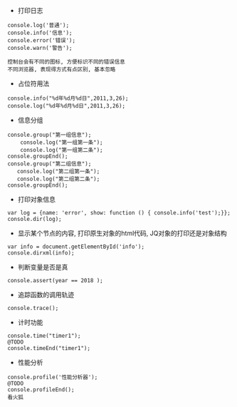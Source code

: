 * 打印日志

```
console.log('普通');
console.info('信息');
console.error('错误');
console.warn('警告');

控制台会有不同的图标, 方便标识不同的错误信息
不同浏览器, 表现得方式有点区别, 基本忽略
```

* 占位符用法
```
console.info("%d年%d月%d日",2011,3,26);
console.log("%d年%d月%d日",2011,3,26);
```

* 信息分组

```
console.group("第一组信息");
    console.log("第一组第一条");
    console.log("第一组第二条");
console.groupEnd();
console.group("第二组信息");
   console.log("第二组第一条");
   console.log("第二组第二条");
console.groupEnd();
```

* 打印对象信息
```
var log = {name: 'error', show: function () { console.info('test');}};
console.dir(log);
```

* 显示某个节点的内容, 打印原生对象的html代码, JQ对象的打印还是对象结构
```
var info = document.getElementById('info');
console.dirxml(info);
```

* 判断变量是否是真

```
console.assert(year == 2018 );
```

* 追踪函数的调用轨迹
```
console.trace();
```
* 计时功能
```
console.time("timer1");
@TODO 
console.timeEnd("timer1");
```

* 性能分析
```
console.profile('性能分析器');
@TODO 
console.profileEnd();
看火狐
```

